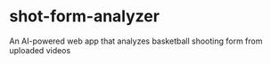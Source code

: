 # shot-form-analyzer
An AI-powered web app that analyzes basketball shooting form from uploaded videos
